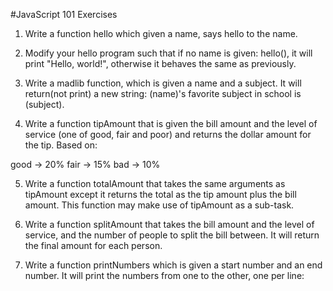 #JavaScript 101 Exercises

1) Write a function hello which given a name, says hello to the name.

2) Modify your hello program such that if no name is given: hello(), it will print "Hello, world!", otherwise it behaves the same as previously.

3) Write a madlib function, which is given a name and a subject. It will return(not print) a new string: (name)'s favorite subject in school is (subject).

4) Write a function tipAmount that is given the bill amount and the level of service (one of good, fair and poor) and returns the dollar amount for the tip. Based on:

good -> 20%
fair -> 15%
bad -> 10%

5) Write a function totalAmount that takes the same arguments as tipAmount except it returns the total as the tip amount plus the bill amount. This function may make use of tipAmount as a sub-task.

6) Write a function splitAmount that takes the bill amount and the level of service, and the number of people to split the bill between. It will return the final amount for each person.

7) Write a function printNumbers which is given a start number and an end number. It will print the numbers from one to the other, one per line:
